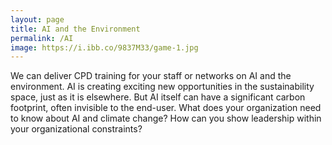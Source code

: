 ```yaml
---
layout: page
title: AI and the Environment
permalink: /AI
image: https://i.ibb.co/9837M33/game-1.jpg
---
```


We can deliver CPD training for your staff or networks on AI and the environment. AI is creating exciting new opportunities in the sustainability space, just as it is elsewhere. But AI itself can have a significant carbon footprint, often invisible to the end-user. What does your organization need to know about AI and climate change? How can you show leadership within your organizational constraints?
